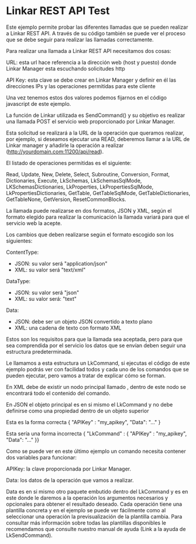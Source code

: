 # Linkar REST API Test

Este ejemplo permite probar las diferentes llamadas que se pueden realizar a Linkar REST API. A través de su código también se puede ver el proceso que se debe seguir para realizar las llamadas correctamente.

Para realizar una llamada a Linkar REST API necesitamos dos cosas:

URL: esta url hace referencia a la dirección web (host y puesto) donde Linkar Manager esta escuchando solicitudes http 

API Key: esta clave se debe crear en Linkar Manager y definir en él las direcciones IPs y las operaciones permitidas para este cliente

Una vez tenemos estos dos valores podemos fijarnos en el código javascript de este ejemplo. 

La función de Linkar utilizada es SendCommand() y su objetivo es realizar una llamada POST el servicio web proporcionado por Linkar Manager.

Esta solicitud se realizará a la URL de la operación que queramos realizar, por ejemplo, si deseamos ejecutar una READ, deberemos llamar a la URL de Linkar manager y añadirle la operación a realizar (http://yourdomain.com:11200/api/read).

El listado de operaciones permitidas es el siguiente:

Read, Update, New, Delete, Select, Subroutine, Conversion, Format, Dictionaries, Execute, LkSchemas, LkSchemasSqlMode, LKSchemasDictionaries, LkProperties, LkPropertiesSqlMode, LkPropertiesDictionaries, GetTable, GetTableSqlMode, GetTableDictionaries, GetTableNone, GetVersion, ResetCommonBlocks.

La llamada puede realizarse en dos formatos, JSON y XML, según el formato elegido para realizar la comunicación la llamada variará para que el servicio web la acepte.

Los cambios que deben realizarse según el formato escogido son los siguientes:

ContentType: 

- JSON: su valor será "application/json"
- XML: su valor será "text/xml"

DataType: 
- JSON: su valor será "json"
- XML: su valor será: "text"

Data:
- JSON: debe ser un objeto JSON convertido a texto plano
- XML: una cadena de texto con formato XML

Estos son los requisitos para que la llamada sea aceptada, pero para que sea comprendida por el servicio los datos que se envían deben seguir una estructura predeterminada.

Le llamamos a esta estructura un LkCommand, si ejecutas el código de este ejemplo podrás ver con facilidad todos y cada uno de los comandos que se pueden ejecutar, pero vamos a tratar de explicar cómo se forman.

En XML debe de existir un nodo principal llamado <LkCommand>, dentro de este nodo se encontrará todo el contenido del comando.

En JSON el objeto principal es en si mismo el LkCommand y no debe definirse como una propiedad dentro de un objeto superior

Esta es la forma correcta { "APIKey" : "my_apikey", "Data": "..." }

Esta sería una forma incorrecta { "LkCommand" : { "APIKey" : "my_apikey", "Data": "..." }} 

Como se puede ver en este último ejemplo un comando necesita contener dos variables para funcionar:

APIKey: la clave proporcionada por Linkar Manager.

Data: los datos de la operación que vamos a realizar.

Data es en si mismo otro paquete embutido dentro del LkCommand y es en este donde le daremos a la operación los argumentos necesarios y opcionales para obtener el resultado deseado. 
Cada operación tiene una plantilla concreta y en el ejemplo se puede ver fácilmente como al seleccionar una operación la previsualización de la plantilla cambia.
Para consultar más información sobre todas las plantillas disponibles le recomendamos que consulte nuestro manual de ayuda (Link a la ayuda de LkSendCommand).
